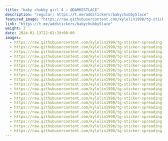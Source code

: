 ```yaml
---
title: "baby chubby girl 4 — @DARKESTLACE"
description: "regular: https://t.me/addstickers/babychubby5lace"
featured_image: "https://raw.githubusercontent.com/kylelin1998/tg-sticker-spreading-worldwide-images/main/img/a316753c-a54c-4c38-b688-b6a02bf3ece1.jpg"
link: "https://t.me/addstickers/babychubby5lace"
weight: 3
date: 2024-01-13T22:02:29+08:00
images:
  - https://raw.githubusercontent.com/kylelin1998/tg-sticker-spreading-worldwide-images/main/img/a316753c-a54c-4c38-b688-b6a02bf3ece1.jpg
  - https://raw.githubusercontent.com/kylelin1998/tg-sticker-spreading-worldwide-images/main/img/dafc7aad-33a2-43bf-a6ad-948feb88670b.jpg
  - https://raw.githubusercontent.com/kylelin1998/tg-sticker-spreading-worldwide-images/main/img/bf357254-0e20-441d-8f45-ed5e1cae1b46.jpg
  - https://raw.githubusercontent.com/kylelin1998/tg-sticker-spreading-worldwide-images/main/img/9e396882-c70e-4fff-9d9b-d4f6ded9eaaa.jpg
  - https://raw.githubusercontent.com/kylelin1998/tg-sticker-spreading-worldwide-images/main/img/2411c3cc-0507-4646-8884-3fc07589ab8f.jpg
  - https://raw.githubusercontent.com/kylelin1998/tg-sticker-spreading-worldwide-images/main/img/5bf950b4-4c1a-4cbe-84b0-4e89af843741.jpg
  - https://raw.githubusercontent.com/kylelin1998/tg-sticker-spreading-worldwide-images/main/img/6ae2a3c0-dc46-4898-a877-bb8170646e4a.jpg
  - https://raw.githubusercontent.com/kylelin1998/tg-sticker-spreading-worldwide-images/main/img/97f72d56-adb0-4e86-b802-ed9bcba190d6.jpg
  - https://raw.githubusercontent.com/kylelin1998/tg-sticker-spreading-worldwide-images/main/img/7468b02c-aff6-451b-9e23-0203b59510b0.jpg
  - https://raw.githubusercontent.com/kylelin1998/tg-sticker-spreading-worldwide-images/main/img/bd886f1c-2b21-445b-b233-ebed8715a1ad.jpg
  - https://raw.githubusercontent.com/kylelin1998/tg-sticker-spreading-worldwide-images/main/img/5f940e82-2847-494e-83ca-b072836e18b8.jpg
  - https://raw.githubusercontent.com/kylelin1998/tg-sticker-spreading-worldwide-images/main/img/550cbbdf-ca09-4d34-8c0e-722929209f32.jpg
  - https://raw.githubusercontent.com/kylelin1998/tg-sticker-spreading-worldwide-images/main/img/42487cb1-345e-4ec1-9541-27002a9a312c.jpg
  - https://raw.githubusercontent.com/kylelin1998/tg-sticker-spreading-worldwide-images/main/img/2a389169-cb35-434c-b3e9-040a596c3e7e.jpg
  - https://raw.githubusercontent.com/kylelin1998/tg-sticker-spreading-worldwide-images/main/img/02ca81d3-a60f-492c-b368-e1c5f69ac6ec.jpg
  - https://raw.githubusercontent.com/kylelin1998/tg-sticker-spreading-worldwide-images/main/img/9262273f-fef6-4bea-b7e9-6d8a3abc024a.jpg
  - https://raw.githubusercontent.com/kylelin1998/tg-sticker-spreading-worldwide-images/main/img/60c4a551-ae73-410e-bbd2-1067d3154bb5.jpg
  - https://raw.githubusercontent.com/kylelin1998/tg-sticker-spreading-worldwide-images/main/img/f35b258d-e341-4f73-8716-c389e00d3855.jpg
  - https://raw.githubusercontent.com/kylelin1998/tg-sticker-spreading-worldwide-images/main/img/cf7618d9-9fa7-4bb9-8bbc-d1376acb8391.jpg
  - https://raw.githubusercontent.com/kylelin1998/tg-sticker-spreading-worldwide-images/main/img/0b213bf9-aad5-48f1-a3d1-ef19aa218142.jpg
---
```

